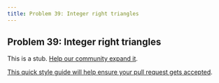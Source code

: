 ```yaml
---
title: Problem 39: Integer right triangles
---
```

## Problem 39: Integer right triangles

This is a stub. <a href='https://github.com/freecodecamp/guides/tree/master/src/pages/certifications/coding-interview-prep/project-euler/problem-39-integer-right-triangles/index.md' target='_blank' rel='nofollow'>Help our community expand it</a>.

<a href='https://github.com/freecodecamp/guides/blob/master/README.md' target='_blank' rel='nofollow'>This quick style guide will help ensure your pull request gets accepted</a>.

<!-- The article goes here, in GitHub-flavored Markdown. Feel free to add YouTube videos, images, and CodePen/JSBin embeds  -->
